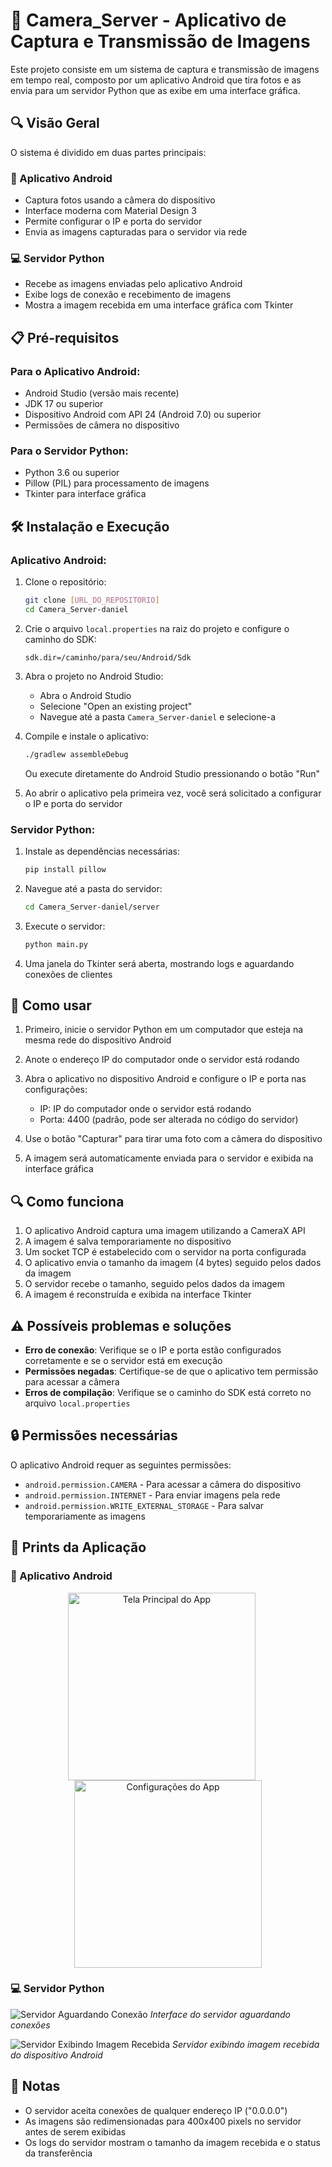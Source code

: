 # 📸 Camera_Server - Aplicativo de Captura e Transmissão de Imagens

Este projeto consiste em um sistema de captura e transmissão de imagens em tempo real, composto por um aplicativo Android que tira fotos e as envia para um servidor Python que as exibe em uma interface gráfica.

## 🔍 Visão Geral

O sistema é dividido em duas partes principais:

### 📱 Aplicativo Android
- Captura fotos usando a câmera do dispositivo
- Interface moderna com Material Design 3
- Permite configurar o IP e porta do servidor
- Envia as imagens capturadas para o servidor via rede

### 💻 Servidor Python
- Recebe as imagens enviadas pelo aplicativo Android
- Exibe logs de conexão e recebimento de imagens
- Mostra a imagem recebida em uma interface gráfica com Tkinter

## 📋 Pré-requisitos

### Para o Aplicativo Android:
- Android Studio (versão mais recente)
- JDK 17 ou superior
- Dispositivo Android com API 24 (Android 7.0) ou superior
- Permissões de câmera no dispositivo

### Para o Servidor Python:
- Python 3.6 ou superior
- Pillow (PIL) para processamento de imagens
- Tkinter para interface gráfica

## 🛠️ Instalação e Execução

### Aplicativo Android:

1. Clone o repositório:
   ```bash
   git clone [URL_DO_REPOSITORIO]
   cd Camera_Server-daniel
   ```

2. Crie o arquivo `local.properties` na raiz do projeto e configure o caminho do SDK:
   ```properties
   sdk.dir=/caminho/para/seu/Android/Sdk
   ```

3. Abra o projeto no Android Studio:
   - Abra o Android Studio
   - Selecione "Open an existing project"
   - Navegue até a pasta `Camera_Server-daniel` e selecione-a

4. Compile e instale o aplicativo:
   ```bash
   ./gradlew assembleDebug
   ```
   Ou execute diretamente do Android Studio pressionando o botão "Run"

5. Ao abrir o aplicativo pela primeira vez, você será solicitado a configurar o IP e porta do servidor

### Servidor Python:

1. Instale as dependências necessárias:
   ```bash
   pip install pillow
   ```
   
2. Navegue até a pasta do servidor:
   ```bash
   cd Camera_Server-daniel/server
   ```

3. Execute o servidor:
   ```bash
   python main.py
   ```
   
4. Uma janela do Tkinter será aberta, mostrando logs e aguardando conexões de clientes

## 📡 Como usar

1. Primeiro, inicie o servidor Python em um computador que esteja na mesma rede do dispositivo Android

2. Anote o endereço IP do computador onde o servidor está rodando

3. Abra o aplicativo no dispositivo Android e configure o IP e porta nas configurações:
   - IP: IP do computador onde o servidor está rodando
   - Porta: 4400 (padrão, pode ser alterada no código do servidor)

4. Use o botão "Capturar" para tirar uma foto com a câmera do dispositivo

5. A imagem será automaticamente enviada para o servidor e exibida na interface gráfica

## 🔍 Como funciona

1. O aplicativo Android captura uma imagem utilizando a CameraX API
2. A imagem é salva temporariamente no dispositivo
3. Um socket TCP é estabelecido com o servidor na porta configurada
4. O aplicativo envia o tamanho da imagem (4 bytes) seguido pelos dados da imagem
5. O servidor recebe o tamanho, seguido pelos dados da imagem
6. A imagem é reconstruída e exibida na interface Tkinter

## ⚠️ Possíveis problemas e soluções

- **Erro de conexão**: Verifique se o IP e porta estão configurados corretamente e se o servidor está em execução
- **Permissões negadas**: Certifique-se de que o aplicativo tem permissão para acessar a câmera
- **Erros de compilação**: Verifique se o caminho do SDK está correto no arquivo `local.properties`

## 🔒 Permissões necessárias

O aplicativo Android requer as seguintes permissões:
- `android.permission.CAMERA` - Para acessar a câmera do dispositivo
- `android.permission.INTERNET` - Para enviar imagens pela rede
- `android.permission.WRITE_EXTERNAL_STORAGE` - Para salvar temporariamente as imagens



## 📱 Prints da Aplicação

### 📱 Aplicativo Android

<div align="center">
  <img src="prints_readme/image.png" width="300" alt="Tela Principal do App" style="margin-right: 20px;"/>
  <img src="prints_readme/image1.png" width="300" alt="Configurações do App"/>
</div>

### 💻 Servidor Python

![Servidor Aguardando Conexão](prints_readme/Captura%20de%20tela%20de%202025-08-29%2011-37-41.png)
*Interface do servidor aguardando conexões*

![Servidor Exibindo Imagem Recebida](prints_readme/Captura%20de%20tela%20de%202025-08-29%2011-40-40.png)
*Servidor exibindo imagem recebida do dispositivo Android*

## 📝 Notas

- O servidor aceita conexões de qualquer endereço IP ("0.0.0.0")
- As imagens são redimensionadas para 400x400 pixels no servidor antes de serem exibidas
- Os logs do servidor mostram o tamanho da imagem recebida e o status da transferência
